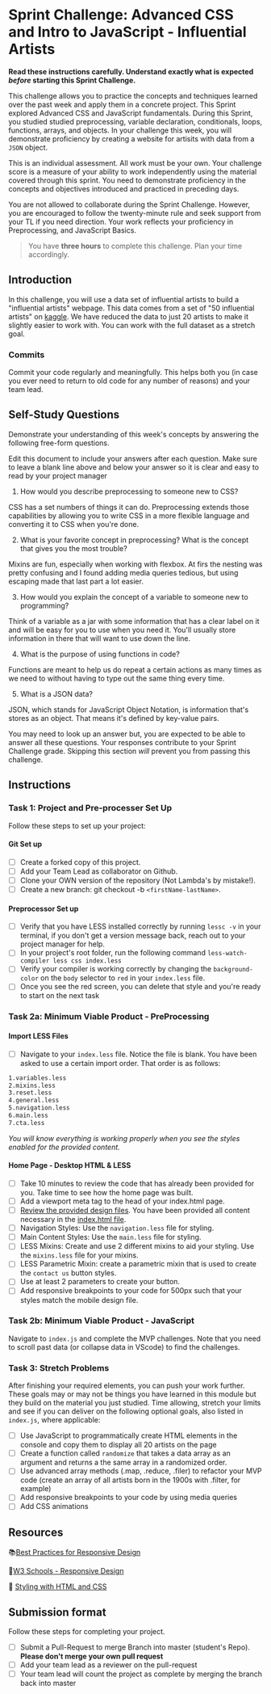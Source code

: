 # Sprint Challenge: Advanced CSS and Intro to JavaScript - Influential Artists

**Read these instructions carefully. Understand exactly what is expected _before_ starting this Sprint Challenge.**

This challenge allows you to practice the concepts and techniques learned over the past week and apply them in a concrete project. This Sprint explored Advanced CSS and JavaScript fundamentals. During this Sprint, you studied studied preprocessing, variable declaration, conditionals, loops, functions, arrays, and objects. In your challenge this week, you will demonstrate proficiency by creating a website for artisits with data from a `JSON` object.

This is an individual assessment. All work must be your own. Your challenge score is a measure of your ability to work independently using the material covered through this sprint. You need to demonstrate proficiency in the concepts and objectives introduced and practiced in preceding days.

You are not allowed to collaborate during the Sprint Challenge. However, you are encouraged to follow the twenty-minute rule and seek support from your TL if you need direction. Your work reflects your proficiency in Preprocessing, and JavaScript Basics.

> You have **three hours** to complete this challenge. Plan your time accordingly.

## Introduction

In this challenge, you will use a data set of influential artists to build a "influential artists" webpage. This data comes from a set of "50 influential artists" on [kaggle](https://www.kaggle.com/ikarus777/best-artworks-of-all-time). We have reduced the data to just 20 artists to make it slightly easier to work with. You can work with the full dataset as a stretch goal.

### Commits

Commit your code regularly and meaningfully. This helps both you (in case you ever need to return to old code for any number of reasons) and your team lead.

## Self-Study Questions

Demonstrate your understanding of this week's concepts by answering the following free-form questions.

Edit this document to include your answers after each question. Make sure to leave a blank line above and below your answer so it is clear and easy to read by your project manager

1. How would you describe preprocessing to someone new to CSS?

CSS has a set numbers of things it can do. Preprocessing extends those capabilities by allowing you to write CSS in a more flexible language and converting it to CSS when you're done.

2. What is your favorite concept in preprocessing? What is the concept that gives you the most trouble?

Mixins are fun, especially when working with flexbox. At firs the nesting was pretty confusing and I found adding media queries tedious, but using escaping made that last part a lot easier.

3. How would you explain the concept of a variable to someone new to programming?

Think of a variable as a jar with some information that has a clear label on it and will be easy for you to use when you need it. You'll usually store information in there that will want to use down the line.

4. What is the purpose of using functions in code?

Functions are meant to help us do repeat a certain actions as many times as we need to without having to type out the same thing every time.

5. What is a JSON data?

JSON, which stands for JavaScript Object Notation, is information that's stores as an object. That means it's defined by key-value pairs.

You may need to look up an answer but, you are expected to be able to answer all these questions. Your responses contribute to your Sprint Challenge grade. Skipping this section _will_ prevent you from passing this challenge.

## Instructions

### Task 1: Project and Pre-processer Set Up

Follow these steps to set up your project:

#### Git Set up

- [ ] Create a forked copy of this project.
- [ ] Add your Team Lead as collaborator on Github.
- [ ] Clone your OWN version of the repository (Not Lambda's by mistake!).
- [ ] Create a new branch: git checkout -b `<firstName-lastName>`.

#### Preprocessor Set up

- [ ] Verify that you have LESS installed correctly by running `lessc -v` in your terminal, if you don't get a version message back, reach out to your project manager for help.
- [ ] In your project's root folder, run the following command `less-watch-compiler less css index.less`
- [ ] Verify your compiler is working correctly by changing the `background-color` on the `body` selector to `red` in your `index.less` file.
- [ ] Once you see the red screen, you can delete that style and you're ready to start on the next task

### Task 2a: Minimum Viable Product - PreProcessing

#### Import LESS Files

- [ ] Navigate to your `index.less` file. Notice the file is blank. You have been asked to use a certain import order. That order is as follows:

```markdown
1.variables.less
2.mixins.less
3.reset.less
4.general.less
5.navigation.less
6.main.less
7.cta.less
```

_You will know everything is working properly when you see the styles enabled for the provided content._

#### Home Page - Desktop HTML & LESS

- [ ] Take 10 minutes to review the code that has already been provided for you. Take time to see how the home page was built.
- [ ] Add a viewport meta tag to the head of your index.html page.
- [ ] [Review the provided design files](design/). You have been provided all content necessary in the [index.html file](index.html).
- [ ] Navigation Styles: Use the `navigation.less` file for styling.
- [ ] Main Content Styles: Use the `main.less` file for styling.
- [ ] LESS Mixins: Create and use 2 different mixins to aid your styling. Use the `mixins.less` file for your mixins.
- [ ] LESS Parametric Mixin: create a parametric mixin that is used to create the `contact us` button styles.
- [ ] Use at least 2 parameters to create your button.
- [ ] Add responsive breakpoints to your code for 500px such that your styles match the mobile design file.

### Task 2b: Minimum Viable Product - JavaScript

Navigate to `index.js` and complete the MVP challenges. Note that you need to scroll past data (or collapse data in VScode) to find the challenges.

### Task 3: Stretch Problems

After finishing your required elements, you can push your work further. These goals may or may not be things you have learned in this module but they build on the material you just studied. Time allowing, stretch your limits and see if you can deliver on the following optional goals, also listed in `index.js`, where applicable:

- [ ] Use JavaScript to programmatically create HTML elements in the console and copy them to display all 20 artists on the page
- [ ] Create a function called `randomize` that takes a data array as an argument and returns a the same array in a randomized order.
- [ ] Use advanced array methods (.map, .reduce, .filer) to refactor your MVP code (create an array of all artists born in the 1900s with .filter, for example)
- [ ] Add responsive breakpoints to your code by using media queries
- [ ] Add CSS animations

## Resources

📚[Best Practices for Responsive Design](https://www.browserstack.com/guide/responsive-design-breakpoints)

🤝[W3 Schools - Responsive Design](https://www.w3schools.com/html/html_responsive.asp)

👀 [Styling with HTML and CSS](https://www.w3schools.com/html/html_css.asp)

## Submission format

Follow these steps for completing your project.

- [ ] Submit a Pull-Request to merge <firstName-lastName> Branch into master (student's Repo). **Please don't merge your own pull request**
- [ ] Add your team lead as a reviewer on the pull-request
- [ ] Your team lead will count the project as complete by merging the branch back into master
